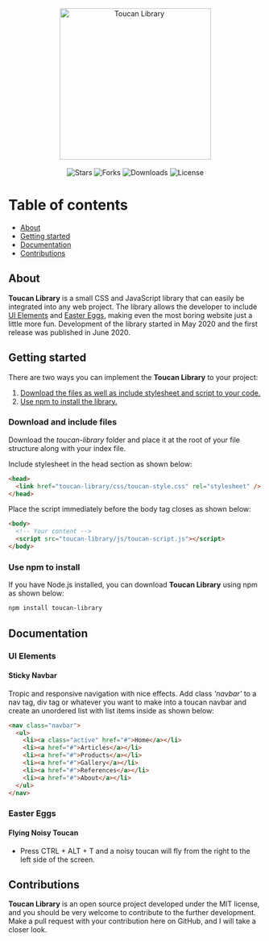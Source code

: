 <div align="center">
   <a href="https://github.com/dani832m/toucan-library">
      <img src="https://i.imgur.com/4fVxkbd.png" width="300" alt="Toucan Library" />
   </a><br /><br />
   <img src="https://img.shields.io/github/stars/dani832m/toucan-library?style=social" alt="Stars" />
   <img src="https://img.shields.io/github/forks/dani832m/toucan-library?style=social" alt="Forks" />
   <img src="https://img.shields.io/github/downloads/dani832m/toucan-library/total" alt="Downloads" />
   <img src="https://img.shields.io/github/license/dani832m/toucan-library" alt="License" />
</div>

# Table of contents

- [About](#about)
- [Getting started](#getting-started)
- [Documentation](#Documentation)
- [Contributions](#contributions)

## About

**Toucan Library** is a small CSS and JavaScript library that can easily be integrated into any web project. The library allows the developer to include [UI Elements](#ui-elements) and [Easter Eggs](#easter-eggs), making even the most boring website just a little more fun. Development of the library started in May 2020 and the first release was published in June 2020.

## Getting started

There are two ways you can implement the **Toucan Library** to your project:

1. [Download the files as well as include stylesheet and script to your code.](#download-and-include-files)
2. [Use npm to install the library.](#use-npm-to-install)

### Download and include files

Download the _toucan-library_ folder and place it at the root of your file structure along with your index file.

Include stylesheet in the head section as shown below:

```html
<head>
  <link href="toucan-library/css/toucan-style.css" rel="stylesheet" />
</head>
```

Place the script immediately before the body tag closes as shown below:

```html
<body>
  <!-- Your content -->
  <script src="toucan-library/js/toucan-script.js"></script>
</body>
```

### Use npm to install

If you have Node.js installed, you can download **Toucan Library** using npm as shown below:

```bash
npm install toucan-library
```

## Documentation

### UI Elements

#### Sticky Navbar

Tropic and responsive navigation with nice effects. Add class _'navbar'_ to a nav tag, div tag or whatever you want to make into a toucan navbar and create an unordered list with list items inside as shown below:

```html
<nav class="navbar">
  <ul>
    <li><a class="active" href="#">Home</a></li>
    <li><a href="#">Articles</a></li>
    <li><a href="#">Products</a></li>
    <li><a href="#">Gallery</a></li>
    <li><a href="#">References</a></li>
    <li><a href="#">About</a></li>
  </ul>
</nav>
```

### Easter Eggs

#### Flying Noisy Toucan

- Press CTRL + ALT + T and a noisy toucan will fly from the right to the left side of the screen.

## Contributions

**Toucan Library** is an open source project developed under the MIT license, and you should be very welcome to contribute to the further development. Make a pull request with your contribution here on GitHub, and I will take a closer look.
